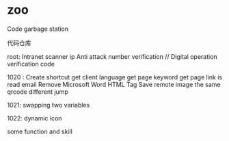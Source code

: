 zoo
===

Code garbage station

代码仓库 

root:
Intranet scanner
ip Anti attack
number verification  // Digital operation verification code

1020 : 
Create shortcut
get client language
get page  keyword
get page link
is read email
Remove Microsoft Word HTML Tag
Save remote image
the same qrcode different jump


1021:
swapping two variables

1022:
dynamic icon



some function and skill
